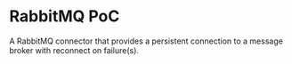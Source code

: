 # RabbitMQ PoC

A RabbitMQ connector that provides a persistent connection to a message broker with reconnect on failure(s).
